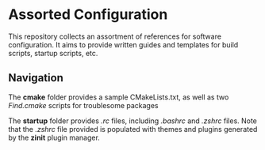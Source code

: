 # Assorted Configuration
This repository collects an assortment of references for software configuration. It aims to provide written guides and templates for build scripts, startup scripts, etc.

## Navigation

The **cmake** folder provides a sample CMakeLists.txt, as well as two *Find.cmake* scripts for troublesome packages

The **startup** folder provides *.rc* files, including *.bashrc* and *.zshrc* files. Note that the *.zshrc* file provided is populated with themes and plugins generated by the **zinit** plugin manager.